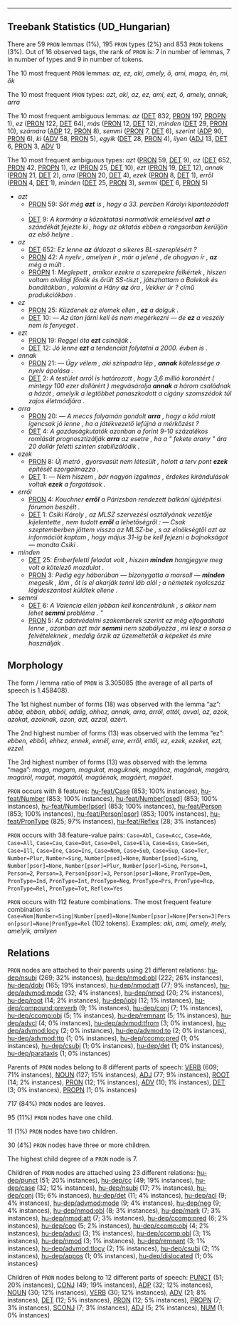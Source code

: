 

--------------------------------------------------------------------------------

## Treebank Statistics (UD_Hungarian)

There are 59 `PRON` lemmas (1%), 195 `PRON` types (2%) and 853 `PRON` tokens (3%).
Out of 16 observed tags, the rank of `PRON` is: 7 in number of lemmas, 7 in number of types and 9 in number of tokens.

The 10 most frequent `PRON` lemmas: <em>az, ez, aki, amely, ő, ami, maga, én, mi, ők</em>

The 10 most frequent `PRON` types:  <em>azt, aki, az, ez, ami, ezt, ő, amely, annak, arra</em>

The 10 most frequent ambiguous lemmas: <em>az</em> ([DET]() 832, [PRON]() 197, [PROPN]() 1), <em>ez</em> ([PRON]() 122, [DET]() 64), <em>más</em> ([PRON]() 12, [DET]() 12), <em>minden</em> ([DET]() 29, [PRON]() 10), <em>számára</em> ([ADP]() 12, [PRON]() 8), <em>semmi</em> ([PRON]() 7, [DET]() 6), <em>szerint</em> ([ADP]() 90, [PRON]() 6), <em>ki</em> ([ADV]() 58, [PRON]() 5), <em>egyik</em> ([DET]() 28, [PRON]() 4), <em>ilyen</em> ([ADJ]() 13, [DET]() 6, [PRON]() 3, [ADV]() 1)

The 10 most frequent ambiguous types:  <em>azt</em> ([PRON]() 59, [DET]() 9), <em>az</em> ([DET]() 652, [PRON]() 42, [PROPN]() 1), <em>ez</em> ([PRON]() 25, [DET]() 10), <em>ezt</em> ([PRON]() 19, [DET]() 12), <em>annak</em> ([PRON]() 21, [DET]() 2), <em>arra</em> ([PRON]() 20, [DET]() 4), <em>ezek</em> ([PRON]() 8, [DET]() 1), <em>erről</em> ([PRON]() 4, [DET]() 1), <em>minden</em> ([DET]() 25, [PRON]() 3), <em>semmi</em> ([DET]() 6, [PRON]() 5)


* <em>azt</em>
  * [PRON]() 59: <em>Sőt még <b>azt</b> is , hogy a 33. percben Károlyi kipontozódott .</em>
  * [DET]() 9: <em>A kormány a közoktatási normatívák emelésével <b>azt</b> a szándékát fejezte ki , hogy az oktatás ebben a rangsorban kerüljön az első helyre .</em>
* <em>az</em>
  * [DET]() 652: <em>Ez lenne <b>az</b> áldozat a sikeres BL-szereplésért ?</em>
  * [PRON]() 42: <em>A nyelv , amelyen ír , már a jelené , de ahogyan ír , <b>az</b> még a múlt .</em>
  * [PROPN]() 1: <em>Meglepett , amikor ezekre a szerepekre felkértek , hiszen voltam alvilági főnök és őrült SS-tiszt , játszhattam a Balekok és banditákban , valamint a Hány <b>az</b> óra , Vekker úr ? című produkciókban .</em>
* <em>ez</em>
  * [PRON]() 25: <em>Küzdenek az elemek ellen , <b>ez</b> a dolguk .</em>
  * [DET]() 10: <em>— Az úton járni kell és nem megérkezni — de <b>ez</b> a veszély nem is fenyeget .</em>
* <em>ezt</em>
  * [PRON]() 19: <em>Reggel óta <b>ezt</b> csinálják .</em>
  * [DET]() 12: <em>Jó lenne <b>ezt</b> a tendenciát folytatni a 2000. évben is .</em>
* <em>annak</em>
  * [PRON]() 21: <em>— Úgy vélem , aki színpadra lép , <b>annak</b> kötelessége a nyelv ápolása .</em>
  * [DET]() 2: <em>A testület arról is határozott , hogy 3,6 millió koronáért ( mintegy 100 ezer dollárért ) megvásárolja <b>annak</b> a három családnak a házát , amelyik a legtöbbet panaszkodott a cigány szomszédok túl zajos életmódjára .</em>
* <em>arra</em>
  * [PRON]() 20: <em>— A meccs folyamán gondolt <b>arra</b> , hogy a köd miatt igencsak jó lenne , ha a játékvezető lefújná a mérkőzést ?</em>
  * [DET]() 4: <em>A gazdaságkutatók azonban a forint 9-10 százalékos romlását prognosztizálják <b>arra</b> az esetre , ha a " fekete arany " ára 20 dollár feletti szinten stabilizálódik .</em>
* <em>ezek</em>
  * [PRON]() 8: <em>Új metró , gyorsvasút nem létesült , holott a terv pont <b>ezek</b> építését szorgalmazza .</em>
  * [DET]() 1: <em>— Nem hiszem , bár nagyon izgalmas , érdekes kirándulások voltak <b>ezek</b> a forgatások .</em>
* <em>erről</em>
  * [PRON]() 4: <em>Kouchner <b>erről</b> a Párizsban rendezett balkáni újjáépítési fórumon beszélt .</em>
  * [DET]() 1: <em>Csiki Károly , az MLSZ szervezési osztályának vezetője kijelentette , nem tudott <b>erről</b> a lehetőségről : — Csak szeptemberben jöttem vissza az MLSZ-be , s az elnökségtől azt az információt kaptam , hogy május 31-ig be kell fejezni a bajnokságot — mondta Csiki .</em>
* <em>minden</em>
  * [DET]() 25: <em>Emberfeletti feladat volt , hiszen <b>minden</b> hangjegyre meg volt a kötelező mozdulat .</em>
  * [PRON]() 3: <em>Pedig egy háborúban — bizonygatta a marsall — <b>minden</b> megesik , lám , őt is el akarják tenni láb alól ; a németek nyolcszáz légideszantost küldtek ellene .</em>
* <em>semmi</em>
  * [DET]() 6: <em>A Valencia ellen jobban kell koncentrálunk , s akkor nem lehet <b>semmi</b> probléma . "</em>
  * [PRON]() 5: <em>Az adatvédelmi szakemberek szerint ez még elfogadható lenne , azonban azt már <b>semmi</b> nem szabályozza , mi lesz a sorsa a felvételeknek , meddig őrzik az üzemeltetők a képeket és mire használják .</em>

## Morphology

The form / lemma ratio of `PRON` is 3.305085 (the average of all parts of speech is 1.458408).

The 1st highest number of forms (18) was observed with the lemma “az”: <em>abba, abban, abból, addig, ahhoz, annak, arra, arról, attól, avval, az, azok, azokat, azoknak, azon, azt, azzal, azért</em>.

The 2nd highest number of forms (13) was observed with the lemma “ez”: <em>ebben, ebből, ehhez, ennek, ennél, erre, erről, ettől, ez, ezek, ezeket, ezt, ezzel</em>.

The 3rd highest number of forms (13) was observed with the lemma “maga”: <em>maga, magam, magukat, maguknak, magához, magának, magára, magáról, magát, magától, magáénak, magáért, magáét</em>.

`PRON` occurs with 8 features: [hu-feat/Case]() (853; 100% instances), [hu-feat/Number]() (853; 100% instances), [hu-feat/Number[psed]]() (853; 100% instances), [hu-feat/Number[psor]]() (853; 100% instances), [hu-feat/Person]() (853; 100% instances), [hu-feat/Person[psor]]() (853; 100% instances), [hu-feat/PronType]() (825; 97% instances), [hu-feat/Reflex]() (28; 3% instances)

`PRON` occurs with 38 feature-value pairs: `Case=Abl`, `Case=Acc`, `Case=Ade`, `Case=All`, `Case=Cau`, `Case=Dat`, `Case=Del`, `Case=Ela`, `Case=Ess`, `Case=Gen`, `Case=Ill`, `Case=Ine`, `Case=Ins`, `Case=Nom`, `Case=Sub`, `Case=Sup`, `Case=Ter`, `Number=Plur`, `Number=Sing`, `Number[psed]=None`, `Number[psed]=Sing`, `Number[psor]=None`, `Number[psor]=Plur`, `Number[psor]=Sing`, `Person=1`, `Person=2`, `Person=3`, `Person[psor]=3`, `Person[psor]=None`, `PronType=Dem`, `PronType=Ind`, `PronType=Int`, `PronType=Neg`, `PronType=Prs`, `PronType=Rcp`, `PronType=Rel`, `PronType=Tot`, `Reflex=Yes`

`PRON` occurs with 112 feature combinations.
The most frequent feature combination is `Case=Nom|Number=Sing|Number[psed]=None|Number[psor]=None|Person=3|Person[psor]=None|PronType=Rel` (102 tokens).
Examples: <em>aki, ami, amely, mely, amelyik, amilyen</em>


## Relations

`PRON` nodes are attached to their parents using 21 different relations: [hu-dep/nsubj]() (269; 32% instances), [hu-dep/nmod:obl]() (222; 26% instances), [hu-dep/dobj]() (165; 19% instances), [hu-dep/nmod:att]() (77; 9% instances), [hu-dep/advmod:mode]() (32; 4% instances), [hu-dep/nmod]() (20; 2% instances), [hu-dep/root]() (14; 2% instances), [hu-dep/iobj]() (12; 1% instances), [hu-dep/compound:preverb]() (9; 1% instances), [hu-dep/conj]() (7; 1% instances), [hu-dep/ccomp:obj]() (5; 1% instances), [hu-dep/remnant]() (5; 1% instances), [hu-dep/advcl]() (4; 0% instances), [hu-dep/advmod:tfrom]() (3; 0% instances), [hu-dep/advmod:locy]() (2; 0% instances), [hu-dep/advmod:to]() (2; 0% instances), [hu-dep/advmod:tto]() (1; 0% instances), [hu-dep/ccomp:pred]() (1; 0% instances), [hu-dep/csubj]() (1; 0% instances), [hu-dep/det]() (1; 0% instances), [hu-dep/parataxis]() (1; 0% instances)

Parents of `PRON` nodes belong to 8 different parts of speech: [VERB]() (609; 71% instances), [NOUN]() (127; 15% instances), [ADJ]() (77; 9% instances), [ROOT]() (14; 2% instances), [PRON]() (12; 1% instances), [ADV]() (10; 1% instances), [DET]() (3; 0% instances), [PROPN]() (1; 0% instances)

717 (84%) `PRON` nodes are leaves.

95 (11%) `PRON` nodes have one child.

11 (1%) `PRON` nodes have two children.

30 (4%) `PRON` nodes have three or more children.

The highest child degree of a `PRON` node is 7.

Children of `PRON` nodes are attached using 23 different relations: [hu-dep/punct]() (51; 20% instances), [hu-dep/cc]() (49; 19% instances), [hu-dep/case]() (32; 12% instances), [hu-dep/nsubj]() (17; 7% instances), [hu-dep/conj]() (15; 6% instances), [hu-dep/det]() (11; 4% instances), [hu-dep/acl]() (9; 4% instances), [hu-dep/advmod:mode]() (9; 4% instances), [hu-dep/neg]() (9; 4% instances), [hu-dep/nmod:obl]() (8; 3% instances), [hu-dep/mark]() (7; 3% instances), [hu-dep/nmod:att]() (7; 3% instances), [hu-dep/ccomp:pred]() (6; 2% instances), [hu-dep/cop]() (5; 2% instances), [hu-dep/ccomp:obj]() (4; 2% instances), [hu-dep/advcl]() (3; 1% instances), [hu-dep/ccomp:obl]() (3; 1% instances), [hu-dep/nmod]() (3; 1% instances), [hu-dep/remnant]() (3; 1% instances), [hu-dep/advmod:tlocy]() (2; 1% instances), [hu-dep/csubj]() (2; 1% instances), [hu-dep/appos]() (1; 0% instances), [hu-dep/dislocated]() (1; 0% instances)

Children of `PRON` nodes belong to 12 different parts of speech: [PUNCT]() (51; 20% instances), [CONJ]() (49; 19% instances), [ADP]() (32; 12% instances), [NOUN]() (30; 12% instances), [VERB]() (30; 12% instances), [ADV]() (21; 8% instances), [DET]() (12; 5% instances), [PRON]() (12; 5% instances), [PROPN]() (7; 3% instances), [SCONJ]() (7; 3% instances), [ADJ]() (5; 2% instances), [NUM]() (1; 0% instances)

